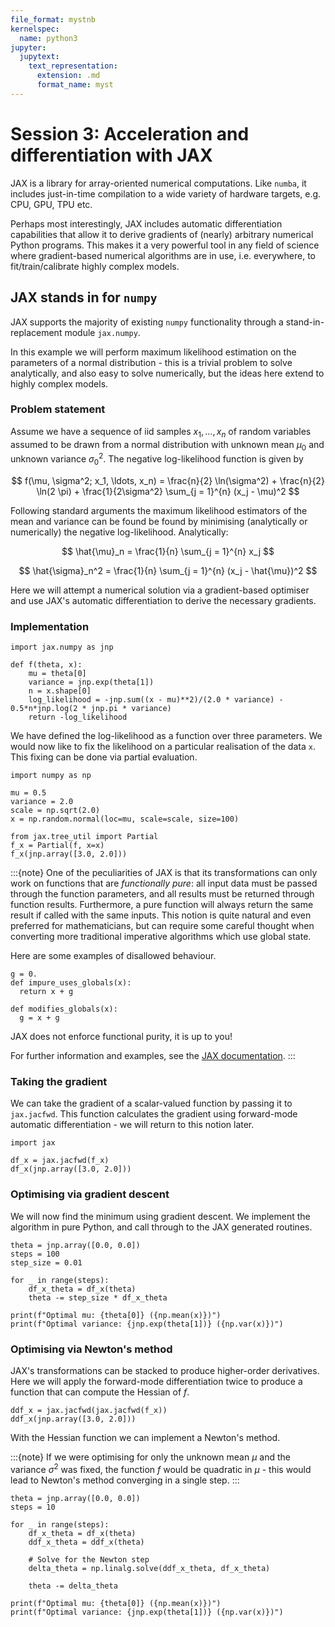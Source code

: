 ```yaml
---
file_format: mystnb
kernelspec:
  name: python3
jupyter:
  jupytext:
    text_representation:
      extension: .md
      format_name: myst
---
```


# Session 3: Acceleration and differentiation with JAX

JAX is a library for array-oriented numerical computations. Like `numba`, it
includes just-in-time compilation to a wide variety of hardware targets, e.g.
CPU, GPU, TPU etc. 

Perhaps most interestingly, JAX includes automatic differentiation capabilities
that allow it to derive gradients of (nearly) arbitrary numerical Python
programs. This makes it a very powerful tool in any field of science where
gradient-based numerical algorithms are in use, i.e. everywhere, to
fit/train/calibrate highly complex models.

## JAX stands in for `numpy`

JAX supports the majority of existing `numpy` functionality through a
stand-in-replacement module `jax.numpy`.

In this example we will perform maximum likelihood estimation on the parameters
of a normal distribution - this is a trivial problem to solve analytically, and
also easy to solve numerically, but the ideas here extend to highly complex
models.

### Problem statement

Assume we have a sequence of iid samples $x_1, \ldots, x_n$ of random variables
assumed to be drawn from a normal distribution with unknown mean $\mu_0$ and
unknown variance $\sigma_0^2$. The negative log-likelihood function is given by

$$
f(\mu, \sigma^2; x_1, \ldots, x_n) =  \frac{n}{2} \ln(\sigma^2) + \frac{n}{2} \ln(2 \pi) + \frac{1}{2\sigma^2} \sum_{j = 1}^{n} (x_j - \mu)^2
$$

Following standard arguments the maximum likelihood estimators of the mean and
variance can be found be found by minimising (analytically or numerically) the
negative log-likelihood. Analytically:

$$
\hat{\mu}_n = \frac{1}{n} \sum_{j = 1}^{n} x_j
$$

$$
\hat{\sigma}_n^2 = \frac{1}{n} \sum_{j = 1}^{n} (x_j - \hat{\mu})^2
$$

Here we will attempt a numerical solution via a gradient-based optimiser and
use JAX's automatic differentiation to derive the necessary gradients. 

### Implementation

```{code-cell}
import jax.numpy as jnp

def f(theta, x):
    mu = theta[0]
    variance = jnp.exp(theta[1])
    n = x.shape[0]
    log_likelihood = -jnp.sum((x - mu)**2)/(2.0 * variance) - 0.5*n*jnp.log(2 * jnp.pi * variance)
    return -log_likelihood
```

We have defined the log-likelihood as a function over three parameters. We
would now like to  fix the likelihood on a particular realisation of the data
`x`. This fixing can be done via partial evaluation. 

```{code-cell}
import numpy as np

mu = 0.5
variance = 2.0
scale = np.sqrt(2.0)
x = np.random.normal(loc=mu, scale=scale, size=100)

from jax.tree_util import Partial
f_x = Partial(f, x=x)
f_x(jnp.array([3.0, 2.0]))
```

:::{note}
One of the peculiarities of JAX is that its transformations can only work on
functions that are *functionally pure*: all input data must be passed through
the function parameters, and all results must be returned through function
results. Furthermore, a pure function will always return the same result if
called with the same inputs. This notion is quite natural and even preferred
for mathematicians, but can require some careful thought when converting more
traditional imperative algorithms which use global state.

Here are some examples of disallowed behaviour.

```{code-block}
g = 0.
def impure_uses_globals(x):
  return x + g

def modifies_globals(x):
  g = x + g
```

JAX does not enforce functional purity, it is up to you!

For further information and examples, see the [JAX
documentation](https://jax.readthedocs.io/en/latest/notebooks/Common_Gotchas_in_JAX.html#pure-functions).
:::

### Taking the gradient

We can take the gradient of a scalar-valued function by passing it to
`jax.jacfwd`. This function calculates the gradient using forward-mode
automatic differentiation - we will return to this notion later.

```{code-cell}
import jax

df_x = jax.jacfwd(f_x)
df_x(jnp.array([3.0, 2.0]))
```

### Optimising via gradient descent

We will now find the minimum using gradient descent. We implement the algorithm
in pure Python, and call through to the JAX generated routines.

```{code-cell}
theta = jnp.array([0.0, 0.0])
steps = 100
step_size = 0.01

for _ in range(steps):
    df_x_theta = df_x(theta)
    theta -= step_size * df_x_theta

print(f"Optimal mu: {theta[0]} ({np.mean(x)})")
print(f"Optimal variance: {jnp.exp(theta[1])} ({np.var(x)})")
```

### Optimising via Newton's method

JAX's transformations can be stacked to produce higher-order derivatives. Here
we will apply the forward-mode differentiation twice to produce a function that
can compute the Hessian of $f$.

```{code-cell}
ddf_x = jax.jacfwd(jax.jacfwd(f_x))
ddf_x(jnp.array([3.0, 2.0]))
```

With the Hessian function we can implement a Newton's method.

:::{note}
If we were optimising for only the unknown mean $\mu$ and the variance
$\sigma^2$ was fixed, the function $f$ would be quadratic in $\mu$ - this would
lead to Newton's method converging in a single step.
:::

```{code-cell}
theta = jnp.array([0.0, 0.0])
steps = 10

for _ in range(steps):
    df_x_theta = df_x(theta)
    ddf_x_theta = ddf_x(theta)

    # Solve for the Newton step
    delta_theta = np.linalg.solve(ddf_x_theta, df_x_theta)

    theta -= delta_theta

print(f"Optimal mu: {theta[0]} ({np.mean(x)})")
print(f"Optimal variance: {jnp.exp(theta[1])} ({np.var(x)})")
